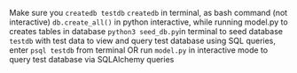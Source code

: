 Make sure you `createdb testdb`
`createdb` in terminal, as bash command (not interactive)
`db.create_all()` in python interactive, while running model.py to creates tables in database
`python3 seed_db.py`in terminal to seed database `testdb` with test data
to view and query test database using SQL queries, enter `psql testdb` from terminal OR
run `model.py` in interactive mode to query test database via SQLAlchemy queries

